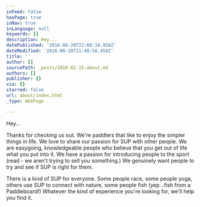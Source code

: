 ```yaml
---
inFeed: false
hasPage: true
inNav: true
inLanguage: null
keywords: []
description: Hey...
datePublished: '2016-08-20T22:04:34.958Z'
dateModified: '2016-08-20T21:48:58.458Z'
title: ''
author: []
sourcePath: _posts/2016-02-15-about.md
authors: []
publisher: {}
via: {}
starred: false
url: about/index.html
_type: WebPage

---
```

Hey...

Thanks for checking us out. We're paddlers that like to enjoy the simpler things in life. We love to share our passion for SUP with other people. We are easygoing, knowledgeable people who believe that you get out of life what you put into it. We have a passion for introducing people to the sport (read - we aren't trying to sell you something.) We genuinely want people to try and see if SUP is right for them.

There is a kind of SUP for everyone. Some people race, some people yoga, others use SUP to connect with nature, some people fish (yep...fish from a Paddleboard!) Whatever the kind of experience you're looking for, we'll help you find it.